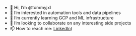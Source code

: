 - 👋 Hi, I’m @tommyjxl
- 👀 I’m interested in automation tools and data pipelines
- 🌱 I’m currently learning GCP and ML infrastructure
- 💞️ I’m looking to collaborate on any interesting side projects
- 📫 How to reach me: [LinkedIn](https://www.linkedin.com/in/tommyjxl/))

<!---
tommyjxl/tommyjxl is a ✨ special ✨ repository because its `README.md` (this file) appears on your GitHub profile.
You can click the Preview link to take a look at your changes.
--->
